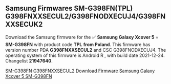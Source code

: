 <h2>Samsung Firmwares SM-G398FN(TPL) G398FNXXSECUL2/G398FNODXECUJ4/G398FNXXSECUK2</h2>
Download the Samsung firmware for the ✅ <strong>Samsung Galaxy Xcover 5 </strong> ⭐ <strong>SM-G398FN</strong> with product code <strong>TPL</strong> <strong> from Poland</strong>. This firmware has version number PDA <strong>G398FNXXSECUL2</strong> and CSC G398FNODXECUJ4. The operating system of this firmware is Android R , with build date 2021-12-24. Changelist <strong>21947640</strong>.

[SM-G398FN](https://samfirm.shop/samsung/model/SM-G398FN)
[G398FNXXSECUL2](https://samfirm.shop/samsung/pda/G398FNXXSECUL2)
[Download Firmware Samsung Galaxy Xcover 5 SM-G398FN](https://samfirm.shop/samsung/firmware/484979)
